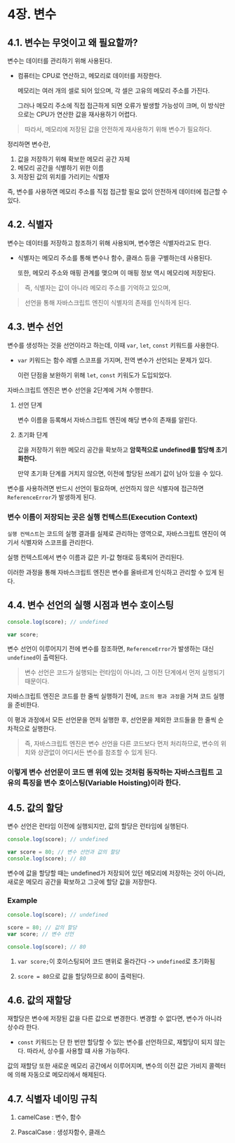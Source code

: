 # 4장. 변수

## 4.1. 변수는 무엇이고 왜 필요할까?

변수는 데이터를 관리하기 위해 사용된다.

- 컴퓨터는 CPU로 연산하고, 메모리로 데이터를 저장한다.

  메모리는 여러 개의 셀로 되어 있으며, 각 셀은 고유의 메모리 주소를 가진다.

  그러나 메모리 주소에 직접 접근하게 되면 오류가 발생할 가능성이 크며, 이 방식만으로는 CPU가 연산한 값을 재사용하기 어렵다.

> 따라서, 메모리에 저장된 값을 안전하게 재사용하기 위해 변수가 필요하다.

정리하면 변수란,

1. 값을 저장하기 위해 확보한 메모리 공간 자체
2. 메모리 공간을 식별하기 위한 이름
3. 저장된 값의 위치를 가리키는 식별자

즉, 변수를 사용하면 메모리 주소를 직접 접근할 필요 없이 안전하게 데이터에 접근할 수 있다.

## 4.2. 식별자

변수는 데이터를 저장하고 참조하기 위해 사용되며, 변수명은 식별자라고도 한다.

- 식별자는 메모리 주소를 통해 변수나 함수, 클래스 등을 구별하는데 사용된다.

  또한, 메모리 주소와 매핑 관계를 맺으며 이 매핑 정보 역시 메모리에 저장된다.

> 즉, 식별자는 값이 아니라 메모리 주소를 기억하고 있으며,

> 선언을 통해 자바스크립트 엔진이 식별자의 존재를 인식하게 된다.

## 4.3. 변수 선언

변수를 생성하는 것을 선언이라고 하는데, 이때 `var`, `let`, `const` 키워드를 사용한다.

- `var` 키워드는 함수 레벨 스코프를 가지며, 전역 변수가 선언되는 문제가 있다.

  이런 단점을 보완하기 위해 `let`, `const` 키워도가 도입되었다.

자바스크립트 엔진은 변수 선언을 2단계에 거쳐 수행햔다.

1. 선언 단계

   변수 이름을 등록해서 자바스크립트 엔진에 해당 변수의 존재를 알린다.

2. 초기화 단계

   값을 저장하기 위한 메모리 공간을 확보하고 **암묵적으로 undefined를 할당해 초기화한다.**

   만약 초기화 단계를 거치지 않으면, 이전에 할당된 쓰레기 값이 남아 있을 수 있다.

변수를 사용하려면 반드시 선언이 필요하며, 선언하지 않은 식별자에 접근하면 `ReferenceError`가 발생하게 된다.

### 변수 이름이 저장되는 곳은 실행 컨텍스트(Execution Context)

`실행 컨텍스트`는 코드의 실행 결과를 실제로 관리하는 영역으로, 자바스크립트 엔진이 여기서 식별자와 스코프를 관리한다.

실행 컨텍스트에서 변수 이름과 값은 키-값 형태로 등록되어 관리된다.

이러한 과정을 통해 자바스크립트 엔진은 변수를 올바르게 인식하고 관리할 수 있게 된다.

## 4.4. 변수 선언의 실행 시점과 변수 호이스팅

```js
console.log(score); // undefined

var score;
```

변수 선언이 이루어지기 전에 변수를 참조하면, `ReferenceError`가 발생하는 대신 `undefined`이 출력된다.

> 변수 선언은 코드가 실행되는 런타임이 아니라, 그 이전 단계에서 먼저 실행되기 때문이다.

자바스크립트 엔진은 코드를 한 줄씩 실행하기 전에, `코드의 평과 과정`을 거쳐 코드 실행을 준비한다.

이 평과 과정에서 모든 선언문을 먼저 실행한 후, 선언문을 제외한 코드들을 한 줄씩 순차적으로 실행한다.

> 즉, 자바스크립트 엔진은 변수 선언을 다른 코드보다 먼저 처리하므로, 변수의 위치와 상관없이 어디서든 변수를 참조할 수 있게 된다.

### 이렇게 변수 선언문이 코드 맨 위에 있는 것처럼 동작하는 자바스크립트 고유의 특징을 변수 호이스팅(Variable Hoisting)이라 한다.

## 4.5. 값의 할당

변수 선언은 런타임 이전에 실행되지만, 값의 할당은 런타임에 실행된다.

```js
console.log(score); // undefined

var score = 80; // 변수 선언과 값의 할당
console.log(score); // 80
```

변수에 값을 할당할 때는 undefined가 저장되어 있던 메모리에 저장하는 것이 아니라, 새로운 메모리 공간을 확보하고 그곳에 할당 값을 저장한다.

### Example

```js
console.log(score); // undefined

score = 80; // 값의 할당
var score; // 변수 선언

console.log(score); // 80
```

1. `var score;`이 호이스팅되어 코드 맨위로 올라간다 -> `undefined`로 초기화됨

2. `score = 80`으로 값을 할당하므로 80이 출력된다.

## 4.6. 값의 재할당

재할당은 변수에 저장된 값을 다른 값으로 변경한다. 변경할 수 없다면, 변수가 아니라 상수라 한다.

- `const` 키워드는 단 한 번만 할당할 수 있는 변수를 선언하므로, 재할당이 되지 않는다. 따라서, 상수를 사용할 떄 사용 가능하다.

값의 재할당 또한 새로운 메모리 공간에서 이루어지며, 변수의 이전 값은 가비지 콜렉터에 의해 자동으로 메모리에서 해제된다.

## 4.7. 식별자 네이밍 규칙

1. camelCase : 변수, 함수

2. PascalCase : 생성자함수, 클래스

<!-- # 5장. 표현식과 문 -->

<!-- # 6장. 데이터 타입 -->

<!-- # 7장. 연산자 -->

<!-- # 8장. 제어문 -->

<!-- # 9장. 타입 변환과 단축 평가 -->

<!-- # 10장. 객체 리터럴 -->
